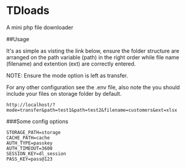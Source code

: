 # TDloads

 A mini php file downloader

##Usage

It's as simple as visting the link below, ensure the folder structure are arranged on the path variable (path) in the right order while file name (filename) and extention (ext) are correctly entered.

NOTE: Ensure the mode option is left as transfer.

For any other configuration see the .env file, also note the you should include your files on storage folder  by default.

`````
http://localhost/?mode=transfer&path=test1&path=test2&filename=customers&ext=xlsx
`````


###Some config options


`````
STORAGE_PATH=storage
CACHE_PATH=cache
AUTH_TYPE=passkey
AUTH_TIMEOUT=3600
SESSION_KEY=dl_session
PASS_KEY=pass@123


`````
